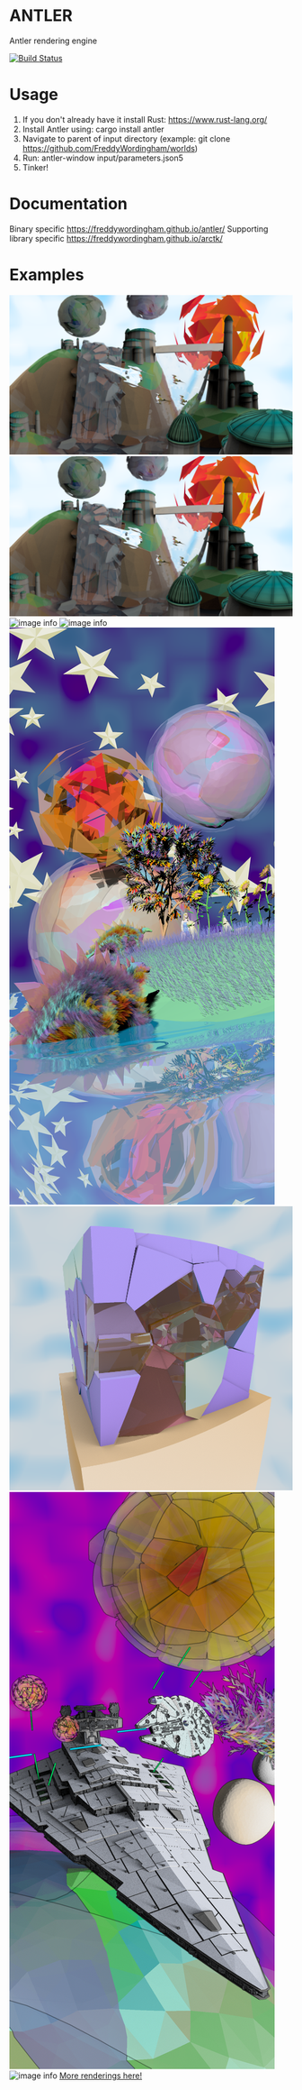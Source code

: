 # ANTLER
Antler rendering engine

[![Build Status](https://travis-ci.org/FreddyWordingham/arctk.svg?branch=master)](https://travis-ci.org/FreddyWordingham/arctk)

# Usage

1) If you don't already have it install Rust: https://www.rust-lang.org/
2) Install Antler using: cargo install antler
3) Navigate to parent of input directory (example: git clone https://github.com/FreddyWordingham/worlds)
4) Run: antler-window input/parameters.json5
5) Tinker!

# Documentation
Binary specific https://freddywordingham.github.io/antler/
Supporting library specific https://freddywordingham.github.io/arctk/

# Examples
![image info](https://github.com/FreddyWordingham/antler/blob/master/res/renders/silver.png)
![image info](https://github.com/FreddyWordingham/antler/blob/master/res/renders/silver.png)
![image info](https://github.com/FreddyWordingham/antler/blob/master/res/renders/wide.png)
![image info](https://github.com/FreddyWordingham/antler/blob/master/res/renders/vivid.png)
![image info](https://github.com/FreddyWordingham/antler/blob/master/res/renders/dinofluff.png)
![image info](https://github.com/FreddyWordingham/antler/blob/master/res/renders/shatter.png)
![image info](https://github.com/FreddyWordingham/antler/blob/master/res/renders/triangle.png)
![image info](https://github.com/FreddyWordingham/antler/blob/master/res/renders/antler.png)
[More renderings here!](https://www.instagram.com/____f.r.e.d.d.y____/)
